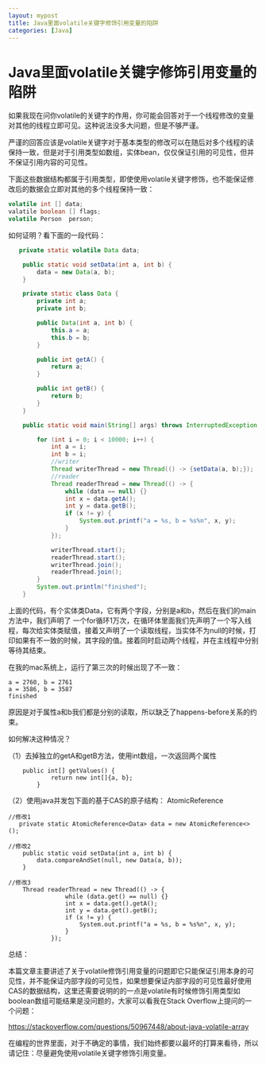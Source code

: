 ```yaml
---
layout: mypost
title: Java里面volatile关键字修饰引用变量的陷阱
categories: [Java]
---
```




# Java里面volatile关键字修饰引用变量的陷阱

如果我现在问你volatile的关键字的作用，你可能会回答对于一个线程修改的变量对其他的线程立即可见。这种说法没多大问题，但是不够严谨。

严谨的回答应该是volatile关键字对于基本类型的修改可以在随后对多个线程的读保持一致，但是对于引用类型如数组，实体bean，仅仅保证引用的可见性，但并不保证引用内容的可见性。

下面这些数据结构都属于引用类型，即使使用volatile关键字修饰，也不能保证修改后的数据会立即对其他的多个线程保持一致：

```java
volatile int [] data;
valatile boolean [] flags;
volatile Person  person;
```

如何证明？看下面的一段代码：


```java
   private static volatile Data data;

    public static void setData(int a, int b) {
        data = new Data(a, b);
    }

    private static class Data {
        private int a;
        private int b;

        public Data(int a, int b) {
            this.a = a;
            this.b = b;
        }

        public int getA() {
            return a;
        }

        public int getB() {
            return b;
        }
    }

    public static void main(String[] args) throws InterruptedException {

        for (int i = 0; i < 10000; i++) {
            int a = i;
            int b = i;
            //writer
            Thread writerThread = new Thread(() -> {setData(a, b);});
            //reader
            Thread readerThread = new Thread(() -> {
                while (data == null) {}
                int x = data.getA();
                int y = data.getB();
                if (x != y) {
                    System.out.printf("a = %s, b = %s%n", x, y);
                }
            });

            writerThread.start();
            readerThread.start();
            writerThread.join();
            readerThread.join();
        }
        System.out.println("finished");
    }
```

上面的代码，有个实体类Data，它有两个字段，分别是a和b，然后在我们的main方法中，我们声明了
一个for循环1万次，在循环体里面我们先声明了一个写入线程，每次给实体类赋值，接着又声明了一个读取线程，当实体不为null的时候，打印如果有不一致的时候，其字段的值。接着同时启动两个线程，并在主线程中分别等待其结束。

在我的mac系统上，运行了第三次的时候出现了不一致：

```
a = 2760, b = 2761
a = 3586, b = 3587
finished
```
原因是对于属性a和b我们都是分别的读取，所以缺乏了happens-before关系的约束。

如何解决这种情况？


（1）去掉独立的getA和getB方法，使用int数组，一次返回两个属性


```
    public int[] getValues() {
            return new int[]{a, b};
        }
```

（2）使用java并发包下面的基于CAS的原子结构：
AtomicReference


```
//修改1
   private static AtomicReference<Data> data = new AtomicReference<>();

//修改2
    public static void setData(int a, int b) {
        data.compareAndSet(null, new Data(a, b));
    }

//修改3
    Thread readerThread = new Thread(() -> {
                while (data.get() == null) {}
                int x = data.get().getA();
                int y = data.get().getB();
                if (x != y) {
                    System.out.printf("a = %s, b = %s%n", x, y);
                }
            });
```


总结：

本篇文章主要讲述了关于volatile修饰引用变量的问题即它只能保证引用本身的可见性，并不能保证内部字段的可见性，如果想要保证内部字段的可见性最好使用CAS的数据结构，这里还需要说明的的一点是volatile有时候修饰引用类型如boolean数组可能结果是没问题的，大家可以看我在Stack Overflow上提问的一个问题：

https://stackoverflow.com/questions/50967448/about-java-volatile-array

在编程的世界里面，对于不确定的事情，我们始终都要以最坏的打算来看待，所以请记住：尽量避免使用volatile关键字修饰引用变量。

